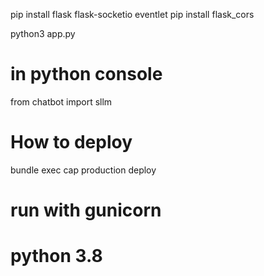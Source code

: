 

pip install flask flask-socketio eventlet
pip install flask_cors

python3 app.py


# in python console

from chatbot import sllm


# How to deploy

bundle exec cap production deploy

# run with gunicorn

# python 3.8